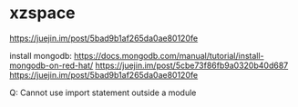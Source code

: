 # xzspace

https://juejin.im/post/5bad9b1af265da0ae80120fe


install mongodb:
https://docs.mongodb.com/manual/tutorial/install-mongodb-on-red-hat/
https://juejin.im/post/5cbe73f86fb9a0320b40d687
https://juejin.im/post/5bad9b1af265da0ae80120fe



Q:
Cannot use import statement outside a module
